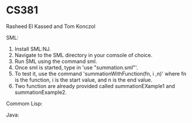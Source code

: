 # CS381
Rasheed El Kassed and Tom Konczol

SML:
1) Install SML:NJ. 
2) Navigate to the SML directory in your comsole of choice. 
3) Run SML using the command sml. 
4) Once sml is started, type in 'use "summation.sml"'.
5) To test it, use the command 'summationWithFunction(fn, i ,n)' where fn is the function, i is the start value, and n is the end value.
6) Two function are already provided called summationEXample1 and summationExample2.

Commom Lisp:

Java:
